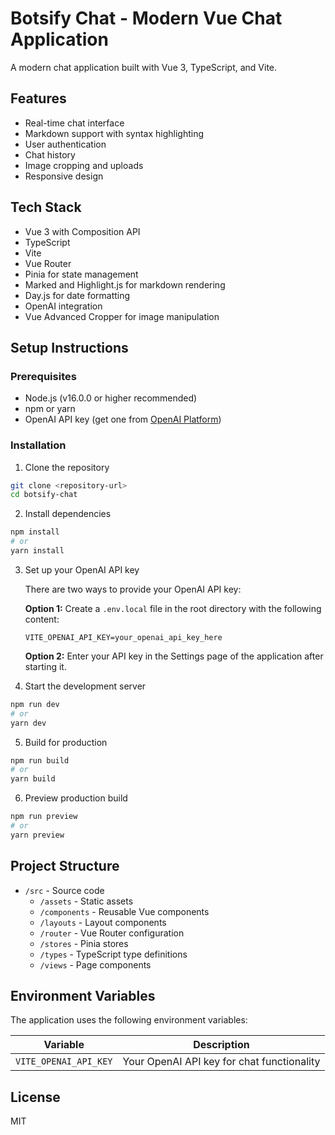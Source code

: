 # Botsify Chat - Modern Vue Chat Application

A modern chat application built with Vue 3, TypeScript, and Vite.

## Features

- Real-time chat interface
- Markdown support with syntax highlighting
- User authentication
- Chat history
- Image cropping and uploads
- Responsive design

## Tech Stack

- Vue 3 with Composition API
- TypeScript
- Vite
- Vue Router
- Pinia for state management
- Marked and Highlight.js for markdown rendering
- Day.js for date formatting
- OpenAI integration
- Vue Advanced Cropper for image manipulation

## Setup Instructions

### Prerequisites

- Node.js (v16.0.0 or higher recommended)
- npm or yarn
- OpenAI API key (get one from [OpenAI Platform](https://platform.openai.com/api-keys))

### Installation

1. Clone the repository
```bash
git clone <repository-url>
cd botsify-chat
```

2. Install dependencies
```bash
npm install
# or
yarn install
```

3. Set up your OpenAI API key
   
   There are two ways to provide your OpenAI API key:
   
   **Option 1:** Create a `.env.local` file in the root directory with the following content:
   ```
   VITE_OPENAI_API_KEY=your_openai_api_key_here
   ```
   
   **Option 2:** Enter your API key in the Settings page of the application after starting it.

4. Start the development server
```bash
npm run dev
# or
yarn dev
```

5. Build for production
```bash
npm run build
# or
yarn build
```

6. Preview production build
```bash
npm run preview
# or
yarn preview
```

## Project Structure

- `/src` - Source code
  - `/assets` - Static assets
  - `/components` - Reusable Vue components
  - `/layouts` - Layout components
  - `/router` - Vue Router configuration
  - `/stores` - Pinia stores
  - `/types` - TypeScript type definitions
  - `/views` - Page components

## Environment Variables

The application uses the following environment variables:

| Variable | Description |
|----------|-------------|
| `VITE_OPENAI_API_KEY` | Your OpenAI API key for chat functionality |

## License

MIT
